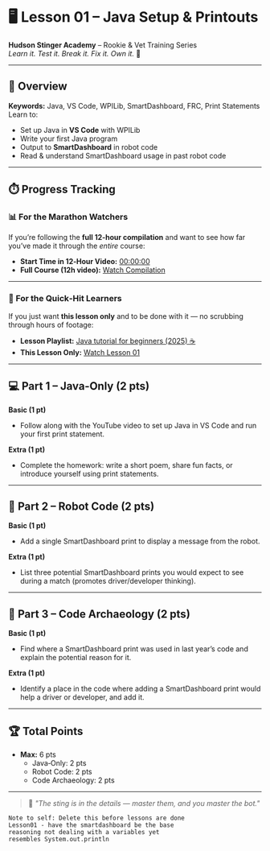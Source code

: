 # 🖥️ Lesson 01 – Java Setup & Printouts

**Hudson Stinger Academy** – Rookie & Vet Training Series  
_Learn it. Test it. Break it. Fix it. Own it._ 🐝

---

## 🎯 Overview
**Keywords:** Java, VS Code, WPILib, SmartDashboard, FRC, Print Statements  
Learn to:
- Set up Java in **VS Code** with WPILib
- Write your first Java program
- Output to **SmartDashboard** in robot code
- Read & understand SmartDashboard usage in past robot code

---

## ⏱️ Progress Tracking

### 📊 For the Marathon Watchers  
If you’re following the **full 12‑hour compilation** and want to see how far you’ve made it through the *entire* course:  
- **Start Time in 12‑Hour Video:** [00:00:00](https://www.youtube.com/watch?v=xTtL8E4LzTQ)
- **Full Course (12h video):** [Watch Compilation](https://www.youtube.com/watch?v=xTtL8E4LzTQ)

---

### 🎯 For the Quick‑Hit Learners  
If you just want **this lesson only** and to be done with it — no scrubbing through hours of footage:  
- **Lesson Playlist:** [Java tutorial for beginners (2025) ☕](https://www.youtube.com/playlist?list=PLZPZq0r_RZOOj_NOZYq_R2PECIMglLemc)  
- **This Lesson Only:** [Watch Lesson 01](https://www.youtube.com/watch?v=23HFxAPyJ9U&list=PLZPZq0r_RZOOj_NOZYq_R2PECIMglLemc&index=1)

---

## 💻 Part 1 – Java‑Only (2 pts)

**Basic (1 pt)**  
- Follow along with the YouTube video to set up Java in VS Code and run your first print statement.

**Extra (1 pt)**  
- Complete the homework: write a short poem, share fun facts, or introduce yourself using print statements.

---

## 🤖 Part 2 – Robot Code (2 pts)

**Basic (1 pt)**  
- Add a single SmartDashboard print to display a message from the robot.

**Extra (1 pt)**  
- List three potential SmartDashboard prints you would expect to see during a match (promotes driver/developer thinking).

---

## 📜 Part 3 – Code Archaeology (2 pts)

**Basic (1 pt)**  
- Find where a SmartDashboard print was used in last year’s code and explain the potential reason for it.

**Extra (1 pt)**  
- Identify a place in the code where adding a SmartDashboard print would help a driver or developer, and add it.

---

## 🏆 Total Points
- **Max:** 6 pts  
  - Java‑Only: 2 pts  
  - Robot Code: 2 pts  
  - Code Archaeology: 2 pts

---

> 🐝 *"The sting is in the details — master them, and you master the bot."*

```LOG
Note to self: Delete this before lessons are done
Lesson01 - have the smartdashboard be the base
reasoning not dealing with a variables yet
resembles System.out.println
```